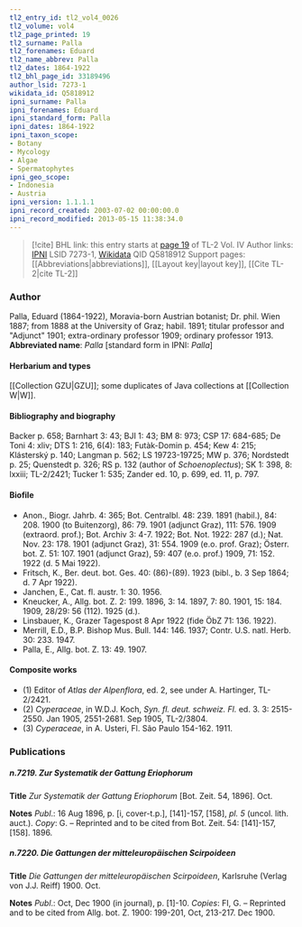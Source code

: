 ```yaml
---
tl2_entry_id: tl2_vol4_0026
tl2_volume: vol4
tl2_page_printed: 19
tl2_surname: Palla
tl2_forenames: Eduard
tl2_name_abbrev: Palla
tl2_dates: 1864-1922
tl2_bhl_page_id: 33189496
author_lsid: 7273-1
wikidata_id: Q5818912
ipni_surname: Palla
ipni_forenames: Eduard
ipni_standard_form: Palla
ipni_dates: 1864-1922
ipni_taxon_scope: 
- Botany
- Mycology
- Algae
- Spermatophytes
ipni_geo_scope: 
- Indonesia
- Austria
ipni_version: 1.1.1.1
ipni_record_created: 2003-07-02 00:00:00.0
ipni_record_modified: 2013-05-15 11:38:34.0
---
```


> [!cite] BHL link: this entry starts at [page 19](https://www.biodiversitylibrary.org/page/33189496) of TL-2 Vol. IV
> Author links: [IPNI](https://www.ipni.org/a/7273-1) LSID 7273-1, [Wikidata](https://www.wikidata.org/wiki/Q5818912) QID Q5818912
> Support pages: [[Abbreviations|abbreviations]], [[Layout key|layout key]], [[Cite TL-2|cite TL-2]]

### Author

Palla, Eduard (1864-1922), Moravia-born Austrian botanist; Dr. phil. Wien 1887; from 1888 at the University of Graz; habil. 1891; titular professor and "Adjunct" 1901; extra-ordinary professor 1909; ordinary professor 1913. 
**Abbreviated name**: *Palla* \[standard form in IPNI: *Palla*\]

#### Herbarium and types

[[Collection GZU|GZU]]; some duplicates of Java collections at [[Collection W|W]].

#### Bibliography and biography

Backer p. 658; Barnhart 3: 43; BJI 1: 43; BM 8: 973; CSP 17: 684-685; De Toni 4: xliv; DTS 1: 216, 6(4): 183; Futàk-Domin p. 454; Kew 4: 215; Klásterský p. 140; Langman p. 562; LS 19723-19725; MW p. 376; Nordstedt p. 25; Quenstedt p. 326; RS p. 132 (author of *Schoenoplectus*); SK 1: 398, 8: lxxiii; TL-2/2421; Tucker 1: 535; Zander ed. 10, p. 699, ed. 11, p. 797.

#### Biofile

- Anon., Biogr. Jahrb. 4: 365; Bot. Centralbl. 48: 239. 1891 (habil.), 84: 208. 1900 (to Buitenzorg), 86: 79. 1901 (adjunct Graz), 111: 576. 1909 (extraord. prof.); Bot. Archiv 3: 4-7. 1922; Bot. Not. 1922: 287 (d.); Nat. Nov. 23: 178. 1901 (adjunct Graz), 31: 554. 1909 (e.o. prof. Graz); Österr. bot. Z. 51: 107. 1901 (adjunct Graz), 59: 407 (e.o. prof.) 1909, 71: 152. 1922 (d. 5 Mai 1922).
- Fritsch, K., Ber. deut. bot. Ges. 40: (86)-(89). 1923 (bibl., b. 3 Sep 1864; d. 7 Apr 1922).
- Janchen, E., Cat. fl. austr. 1: 30. 1956.
- Kneucker, A., Allg. bot. Z. 2: 199. 1896, 3: 14. 1897, 7: 80. 1901, 15: 184. 1909, 28/29: 56 (112). 1925 (d.).
- Linsbauer, K., Grazer Tagespost 8 Apr 1922 (fide ÖbZ 71: 136. 1922).
- Merrill, E.D., B.P. Bishop Mus. Bull. 144: 146. 1937; Contr. U.S. natl. Herb. 30: 233. 1947.
- Palla, E., Allg. bot. Z. 13: 49. 1907.

#### Composite works

- (1) Editor of *Atlas der Alpenflora*, ed. 2, see under A. Hartinger, TL-2/2421.
- (2) *Cyperaceae*, in W.D.J. Koch, *Syn. fl. deut. schweiz. Fl.* ed. 3. 3: 2515-2550. Jan 1905, 2551-2681. Sep 1905, TL-2/3804.
- (3) *Cyperaceae*, in A. Usteri, Fl. São Paulo 154-162. 1911.

### Publications

##### n.7219. Zur Systematik der Gattung Eriophorum

**Title**
*Zur Systematik der Gattung Eriophorum* \[Bot. Zeit. 54, 1896\]. Oct.

**Notes**
*Publ*.: 16 Aug 1896, p. \[i, cover-t.p.\], \[141\]-157, \[158\], *pl. 5* (uncol. lith. auct.). *Copy*: G. – Reprinted and to be cited from Bot. Zeit. 54: \[141\]-157, \[158\]. 1896.

##### n.7220. Die Gattungen der mitteleuropäischen Scirpoideen

**Title**
*Die Gattungen der mitteleuropäischen Scirpoideen*, Karlsruhe (Verlag von J.J. Reiff) 1900. Oct.

**Notes**
*Publ*.: Oct, Dec 1900 (in journal), p. \[1\]-10. *Copies*: FI, G. – Reprinted and to be cited from Allg. bot. Z. 1900: 199-201, Oct, 213-217. Dec 1900.

